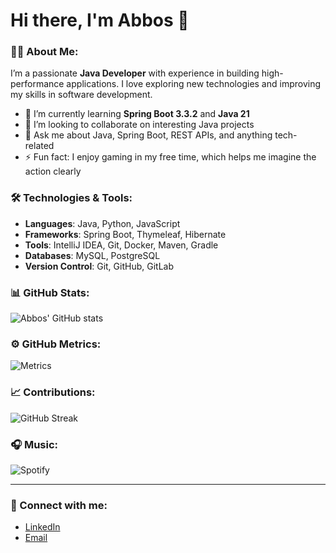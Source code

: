 # Hi there, I'm Abbos 👋

### 👨‍💻 About Me:
I’m a passionate **Java Developer** with experience in building high-performance applications. I love exploring new technologies and improving my skills in software development.

- 🌱 I’m currently learning **Spring Boot 3.3.2** and **Java 21**
- 👯 I’m looking to collaborate on interesting Java projects
- 💬 Ask me about Java, Spring Boot, REST APIs, and anything tech-related
- ⚡ Fun fact: I enjoy gaming in my free time, which helps me imagine the action clearly

### 🛠️ Technologies & Tools:
- **Languages**: Java, Python, JavaScript
- **Frameworks**: Spring Boot, Thymeleaf, Hibernate
- **Tools**: IntelliJ IDEA, Git, Docker, Maven, Gradle
- **Databases**: MySQL, PostgreSQL
- **Version Control**: Git, GitHub, GitLab

### 📊 GitHub Stats:
![Abbos' GitHub stats](https://github-readme-stats.vercel.app/api?username=your-username&show_icons=true&theme=dark)

### ⚙️ GitHub Metrics:
![Metrics](https://github.com/your-username/your-username/blob/main/github-metrics.svg)

### 📈 Contributions:
![GitHub Streak](https://github-readme-streak-stats.herokuapp.com/?user=your-username&theme=dark)

### 🎧 Music:
![Spotify](https://novatorem.your-username.vercel.app/api/spotify)

---

### 🔗 Connect with me:
- [LinkedIn](https://www.linkedin.com/in/your-profile)
- [Email](mailto:your-email@example.com)
